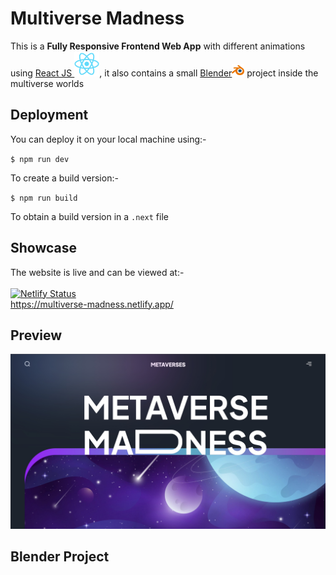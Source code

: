 # Multiverse Madness

This is a <b>Fully Responsive Frontend Web App</b> with different animations using <a href="https://reactjs.org/">React JS <img src="https://github.com/devicons/devicon/blob/master/icons/react/react-original.svg" alt="rjs" width="40px" height="40px" /></a>, it also contains a small <a href="https://www.blender.org/">Blender<img src="https://github.com/devicons/devicon/blob/master/icons/blender/blender-original.svg" alt="bln" width="20px" height="20px" /></a> project inside the multiverse worlds

## Deployment

You can deploy it on your local machine using:-

`$ npm run dev`

To create a build version:-

`$ npm run build`

To obtain a build version in a `.next` file

## Showcase

The website is live and can be viewed at:-
<br /><br />
[![Netlify Status](https://api.netlify.com/api/v1/badges/9246701e-1365-4959-9df6-7eec33b832da/deploy-status)](https://app.netlify.com/sites/multiverse-madness/deploys)
<br />
https://multiverse-madness.netlify.app/

## Preview

<a href="https://multiverse-madness.netlify.app/" target="_blank"><img src="./img_readme/main.jpg" alt="preview page" /></a>

## Blender Project
